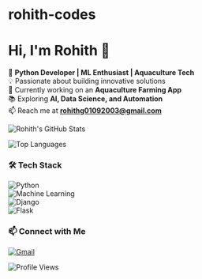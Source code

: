 # rohith-codes
# Hi, I'm Rohith 👋  
🚀 **Python Developer | ML Enthusiast | Aquaculture Tech**  
💡 Passionate about building innovative solutions  
🌱 Currently working on an **Aquaculture Farming App**  
📚 Exploring **AI, Data Science, and Automation**  
📫 Reach me at **rohithg01092003@gmail.com**  

![Rohith's GitHub Stats](https://github-readme-stats.vercel.app/api?username=rohith-codes&show_icons=true&theme=radical)  

![Top Languages](https://github-readme-stats.vercel.app/api/top-langs/?username=rohith-codes&layout=compact&theme=radical)  

### 🛠 Tech Stack  
![Python](https://img.shields.io/badge/Python-3776AB?style=for-the-badge&logo=python&logoColor=white)  
![Machine Learning](https://img.shields.io/badge/Machine_Learning-FF6F00?style=for-the-badge&logo=scikit-learn&logoColor=white)  
![Django](https://img.shields.io/badge/Django-092E20?style=for-the-badge&logo=django&logoColor=white)  
![Flask](https://img.shields.io/badge/Flask-000000?style=for-the-badge&logo=flask&logoColor=white)  

### 📫 Connect with Me  
 
[![Gmail](https://img.shields.io/badge/Email-D14836?style=for-the-badge&logo=gmail&logoColor=white)](mailto:rohithg01092003@gmail.com)  

![Profile Views](https://komarev.com/ghpvc/?username=rohith-codes&color=blue&style=flat-square)





